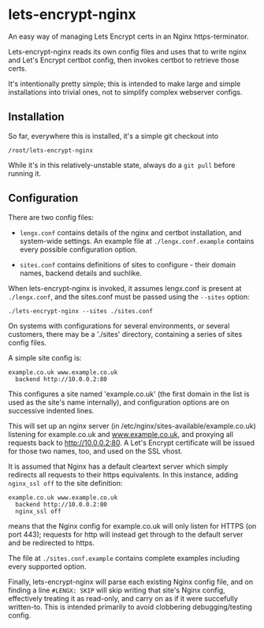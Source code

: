# lets-encrypt-nginx 

An easy way of managing Lets Encrypt certs in an Nginx https-terminator.

Lets-encrypt-nginx reads its own config files and uses that to write nginx and 
Let's Encrypt certbot config, then invokes certbot to retrieve those certs.

It's intentionally pretty simple; this is intended to make large and simple 
installations into trivial ones, not to simplify complex webserver configs.

## Installation

So far, everywhere this is installed, it's a simple git checkout into 

    /root/lets-encrypt-nginx

While it's in this relatively-unstable state, always do a `git pull` before 
running it.

## Configuration

There are two config files: 

* `lengx.conf` contains details of the nginx and certbot installation, and 
  system-wide settings. An example file at `./lengx.conf.example` contains 
  every possible configuration option.

* `sites.conf` contains definitions of sites to configure - their domain names,
  backend details and suchlike. 


When lets-encrypt-nginx is invoked, it assumes lengx.conf is present at 
`./lengx.conf`, and the sites.conf must be passed using the `--sites` option:

    ./lets-encrypt-nginx --sites ./sites.conf

On systems with configurations for several environments, or several customers,
there may be a './sites' directory, containing a series of sites config files.



A simple site config is:

    example.co.uk www.example.co.uk
      backend http://10.0.0.2:80

This configures a site named 'example.co.uk' (the first domain in the list is
used as the site's name internally), and configuration options are on successive
indented lines.

This will set up an nginx server (in /etc/nginx/sites-available/example.co.uk)
listening for example.co.uk and www.example.co.uk, and proxying all requests
back to http://10.0.0.2:80. A Let's Encrypt certificate will be issued for those
two names, too, and used on the SSL vhost.



It is assumed that Nginx has a default cleartext server which simply redirects
all requests to their https equivalents. In this instance, adding `nginx_ssl off`
to the site definition:

    example.co.uk www.example.co.uk
      backend http://10.0.0.2:80
      nginx_ssl off

means that the Nginx config for example.co.uk will only listen for HTTPS (on 
port 443); requests for http will instead get through to the default server and
be redirected to https.


The file at `./sites.conf.example` contains complete examples including every 
supported option.



Finally, lets-encrypt-nginx will parse each existing Nginx config file, and on 
finding a line `#LENGX: SKIP` will skip writing that site's Nginx config, 
effectively treating it as read-only, and carry on as if it were succefully 
written-to. This is intended primarily to avoid clobbering debugging/testing 
config.

